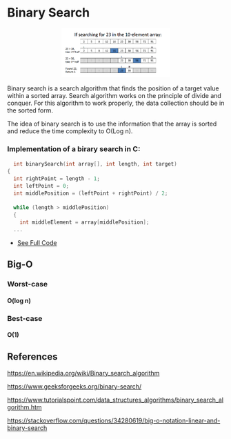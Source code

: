 # Binary Search

<p align="center">
  <img src="../images/binary-search.png" width="50%"/>
</p>

Binary search is a search algorithm that finds the position of a target value within a sorted array. Search algorithm works on the principle of divide and conquer. For this algorithm to work properly, the data collection should be in the sorted form.

The idea of binary search is to use the information that the array is sorted and reduce the time complexity to O(Log n).

### Implementation of a birary search in C:

```c
  int binarySearch(int array[], int length, int target) 
{
  int rightPoint = length - 1;
  int leftPoint = 0;
  int middlePosition = (leftPoint + rightPoint) / 2;
  
  while (length > middlePosition) 
  {
    int middleElement = array[middlePosition];
  ...
```

- [See Full Code](binary-search.c)

## Big-O

### Worst-case

#### O(log n)

### Best-case

#### O(1)

## References

https://en.wikipedia.org/wiki/Binary_search_algorithm

https://www.geeksforgeeks.org/binary-search/

https://www.tutorialspoint.com/data_structures_algorithms/binary_search_algorithm.htm

https://stackoverflow.com/questions/34280619/big-o-notation-linear-and-binary-search